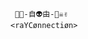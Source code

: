                                            🗽🍀-自👽由-🏴‍☠️✌️
                                          <raYCønnectiøn>
